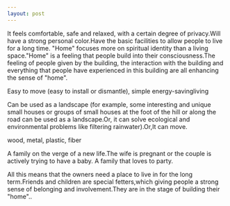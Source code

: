 ```yaml
---
layout: post
---
```

[Definition of Home]:[0fee6149]
It feels comfortable, safe and relaxed, with a certain degree of privacy.Will have a strong personal color.Have the basic facilities to allow people to live for a long time.
"Home" focuses more on spiritual identity than a living space."Home" is a feeling that people build into their consciousness.The feeling of people given by the building, the interaction with the building and everything that people have experienced in this building are all enhancing the sense of "home".

[Technologies for Small Living]:[0fee6149] 
Easy to move (easy to install or dismantle), simple energy-savingliving 

[Equipmentitems for Multiple Uses]:[0fee6149]
Can be used as a landscape (for example, some interesting and unique small houses or groups of small houses at the foot of the hill or along the road can be used as a landscape.Or, it can solve ecological and environmental problems like filtering rainwater).Or,It can move.

[Material Adaptability / Transformation]:[0fee6149]
wood, metal, plastic, fiber

[Define a client]:[0fee6149]
A family on the verge of a new life.The wife is pregnant or the couple is actively trying to have a baby.
A family that loves to party.

All this means that the owners need a place to live in for the long term.Friends and children are special fetters,which giving people a strong sense of belonging and involvement.They are in the stage of building their "home"..

[jekyll-docs]: http://jekyllrb.com/docs/home
[jekyll-gh]:   https://github.com/jekyll/jekyll
[jekyll-talk]: https://talk.jekyllrb.com/
